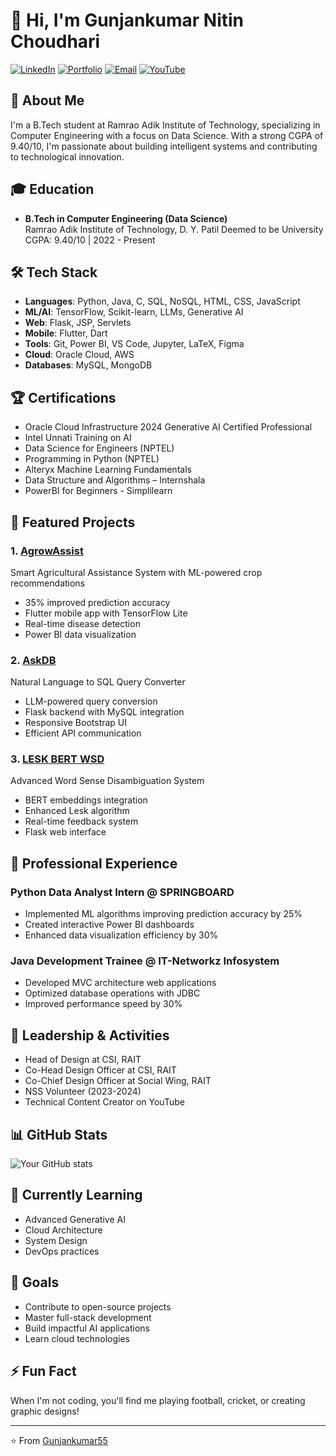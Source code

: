 # 👋 Hi, I'm Gunjankumar Nitin Choudhari

[![LinkedIn](https://img.shields.io/badge/LinkedIn-Connect-blue)](https://linkedin.com/in/gunjankumarchoudhari)
[![Portfolio](https://img.shields.io/badge/Portfolio-Visit-orange)](https://gunjankumar55.github.io/Gunjan_Portfolio/)
[![Email](https://img.shields.io/badge/Email-Contact-red)](mailto:gunjankumarchoudhari@gmail.com)
[![YouTube](https://img.shields.io/badge/YouTube-Code%20Spirit-red)](https://youtube.com/@codespirit)

## 🎯 About Me
I'm a B.Tech student at Ramrao Adik Institute of Technology, specializing in Computer Engineering with a focus on Data Science. With a strong CGPA of 9.40/10, I'm passionate about building intelligent systems and contributing to technological innovation.

## 🎓 Education
- **B.Tech in Computer Engineering (Data Science)**  
  Ramrao Adik Institute of Technology, D. Y. Patil Deemed to be University  
  CGPA: 9.40/10 | 2022 - Present

## 🛠️ Tech Stack
- **Languages**: Python, Java, C, SQL, NoSQL, HTML, CSS, JavaScript
- **ML/AI**: TensorFlow, Scikit-learn, LLMs, Generative AI
- **Web**: Flask, JSP, Servlets
- **Mobile**: Flutter, Dart
- **Tools**: Git, Power BI, VS Code, Jupyter, LaTeX, Figma
- **Cloud**: Oracle Cloud, AWS
- **Databases**: MySQL, MongoDB

## 🏆 Certifications
- Oracle Cloud Infrastructure 2024 Generative AI Certified Professional
- Intel Unnati Training on AI
- Data Science for Engineers (NPTEL)
- Programming in Python (NPTEL)
- Alteryx Machine Learning Fundamentals
- Data Structure and Algorithms – Internshala
- PowerBI for Beginners - Simplilearn

## 🚀 Featured Projects

### 1. [AgrowAssist](https://github.com/Gunjankumar55/Agroassist---Smart-Crop-Recommendation-using-ML)
Smart Agricultural Assistance System with ML-powered crop recommendations
- 35% improved prediction accuracy
- Flutter mobile app with TensorFlow Lite
- Real-time disease detection
- Power BI data visualization

### 2. [AskDB](https://github.com/Gunjankumar55/askDB---Smart-text-to-sql-)
Natural Language to SQL Query Converter
- LLM-powered query conversion
- Flask backend with MySQL integration
- Responsive Bootstrap UI
- Efficient API communication

### 3. [LESK BERT WSD](https://github.com/Gunjankumar55/LESK_BERT_WSD)
Advanced Word Sense Disambiguation System
- BERT embeddings integration
- Enhanced Lesk algorithm
- Real-time feedback system
- Flask web interface

## 💼 Professional Experience

### Python Data Analyst Intern @ SPRINGBOARD
- Implemented ML algorithms improving prediction accuracy by 25%
- Created interactive Power BI dashboards
- Enhanced data visualization efficiency by 30%

### Java Development Trainee @ IT-Networkz Infosystem
- Developed MVC architecture web applications
- Optimized database operations with JDBC
- Improved performance speed by 30%

## 🎯 Leadership & Activities
- Head of Design at CSI, RAIT
- Co-Head Design Officer at CSI, RAIT
- Co-Chief Design Officer at Social Wing, RAIT
- NSS Volunteer (2023-2024)
- Technical Content Creator on YouTube

## 📊 GitHub Stats
![Your GitHub stats](https://github-readme-stats.vercel.app/api?username=Gunjankumar55&show_icons=true&theme=radical)

## 🌱 Currently Learning
- Advanced Generative AI
- Cloud Architecture
- System Design
- DevOps practices

## 🎯 Goals
- Contribute to open-source projects
- Master full-stack development
- Build impactful AI applications
- Learn cloud technologies

## ⚡ Fun Fact
When I'm not coding, you'll find me playing football, cricket, or creating graphic designs!

---
⭐️ From [Gunjankumar55](https://github.com/Gunjankumar55)
